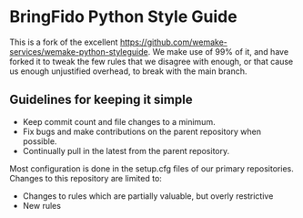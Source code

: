 # BringFido Python Style Guide

This is a fork of the excellent https://github.com/wemake-services/wemake-python-styleguide. We make use of 99% of it, and have forked it to tweak the few rules that we disagree with enough, or that cause us enough unjustified overhead, to break with the main branch.

## Guidelines for keeping it simple

- Keep commit count and file changes to a minimum.
- Fix bugs and make contributions on the parent repository when possible.
- Continually pull in the latest from the parent repository.

Most configuration is done in the setup.cfg files of our primary repositories. Changes to this repository are limited to:

- Changes to rules which are partially valuable, but overly restrictive
- New rules
